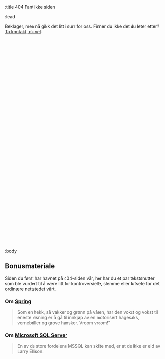 :title 404 Fant ikke siden

:lead

Beklager, men nå gikk det litt i surr for oss. Finner du ikke det du leter
etter? [Ta kontakt, da vel](/kontakt/).

&nbsp;

&nbsp;

&nbsp;

&nbsp;

&nbsp;

&nbsp;

&nbsp;

&nbsp;

&nbsp;

&nbsp;

&nbsp;

&nbsp;

&nbsp;

&nbsp;

&nbsp;

&nbsp;

&nbsp;

&nbsp;

&nbsp;

&nbsp;

&nbsp;

&nbsp;

:body

## Bonusmateriale

Siden du først har havnet på 404-siden vår, her har du et par tekstsnutter som
ble vurdert til å være litt for kontroversielle, slemme eller tufsete for det
ordinære nettstedet vårt.

### Om [Spring](/spring/)

> Som en hekk, så vakker og grønn på våren, har den vokst og vokst til eneste løsning er å gå til innkjøp av en motorisert hagesaks, vernebriller og grove hansker. Vroom vroom!"

### Om [Microsoft SQL Server](/mssql/)

> En av de store fordelene MSSQL kan skilte med, er at de ikke er eid av Larry Ellison.
